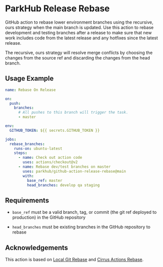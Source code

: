 ParkHub Release Rebase
======================

GitHub action to rebase lower environment branches using the recursive, ours
strategy when the main branch is updated. Use this action to rebase development
and testing branches after a release to make sure that new work includes code
from the latest release and any hotfixes since the latest release.

The recursive, ours strategy will resolve merge conflicts by choosing the
changes from the source ref and discarding the changes from the head branch.

Usage Example
-------------

```yaml
name: Rebase On Release

on:
  push:
    branches:
      # All pushes to this branch will trigger the task.
      - master

env:
  GITHUB_TOKEN: ${{ secrets.GITHUB_TOKEN }}

jobs:
  rebase_branches:
    runs-on: ubuntu-latest
    steps:
      - name: Check out action code
        uses: actions/checkout@v2
      - name: Rebase dev/test branches on master
        uses: parkhub/github-action-release-rebase@main
        with:
          base_ref: master
          head_branches: develop qa staging
```

Requirements
------------

- `base_ref` must be a valid branch, tag, or commit (the git ref deployed to
	production) in the GitHub repository
* `head_branches` must be existing branches in the GitHub repository to rebase

Acknowledgements
----------------

This action is based on [Local Git
Rebase](https://github.com/marketplace/actions/local-git-rebase) and [Cirrus
Actions Rebase](https://github.com/marketplace/actions/automatic-rebase).
